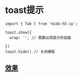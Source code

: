 # toast提示

```vim
import { Tab } from 'mido-h5-cp';

toast.show({
  wrap: '', // 需要出现提示的容器
  
})
toast.hide() // 关闭模板
```
## [效果](https://zyxpz.github.io/mido-h5-cp/dist/web/toast/Basic)
